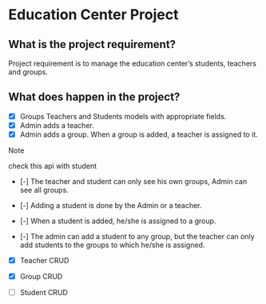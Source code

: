 # Education Center Project

## What is the project requirement?
Project requirement is to manage the education center’s students, teachers and groups.

## What does happen in the project?
- [x] Groups Teachers and Students models with appropriate fields.
- [x] Admin adds a teacher.
- [x] Admin adds a group. When a group is added, a teacher is assigned to it.

> [!NOTE]
> check this api with student
- [-] The teacher and student can only see his own groups, Admin can see all groups.

- [-] Adding a student is done by the Admin or a teacher.
- [-] When a student is added, he/she is assigned to a group.
- [-] The admin can add a student to any group, but the teacher can only add students to the groups to which he/she is assigned.
- [x] Teacher CRUD
- [x] Group CRUD
- [ ] Student CRUD

